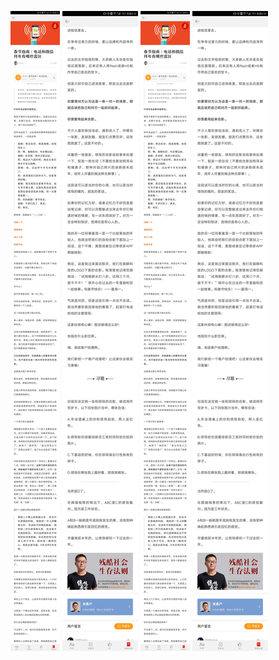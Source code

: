 ![](../../images/2017年01月/GX0126-1.jpg)
![](../../images/2017年01月/GX0126-2.jpg)
![](../../images/2017年01月/GX0126-1.jpg)
![](../../images/2017年01月/GX0126-2.jpg)
